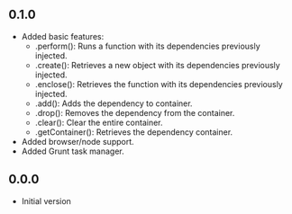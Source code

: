 ## 0.1.0
  - Added basic features:
    - .perform(): Runs a function with its dependencies previously injected.
    - .create(): Retrieves a new object with its dependencies previously injected.
    - .enclose(): Retrieves the function with its dependencies previously injected.
    - .add(): Adds the dependency to container.
    - .drop(): Removes the dependency from the container.
    - .clear(): Clear the entire container.
    - .getContainer(): Retrieves the dependency container.
  - Added browser/node support.
  - Added Grunt task manager.

## 0.0.0

  - Initial version